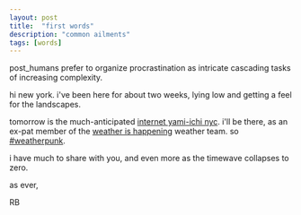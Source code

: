 ```yaml
---
layout: post
title:  "first words"
description: "common ailments"
tags: [words]
---
```


post_humans prefer to organize procrastination as intricate cascading tasks of increasing complexity.

hi new york. i've been here for about two weeks, lying low and getting a feel for the landscapes.

tomorrow is the much-anticipated [internet yami-ichi nyc](http://yami-ichi.biz/nyc/). i'll be there, as an ex-pat member of the [weather is happening](http://weatherishappening.com/) weather team. so [#weatherpunk](https://twitter.com/search?q=%23weatherpunk).

i have much to share with you, and even more as the timewave collapses to zero. 

as ever,

RB